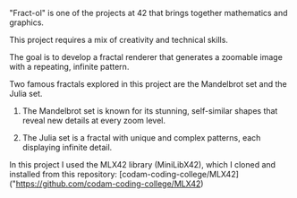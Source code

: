 "Fract-ol" is one of the projects at 42 that brings together mathematics and graphics.

This project requires a mix of creativity and technical skills.

The goal is to develop a fractal renderer that generates a zoomable image with a repeating, infinite pattern. 

Two famous fractals explored in this project are the Mandelbrot set and the Julia set.

1. The Mandelbrot set is known for its stunning, self-similar shapes that reveal new details at every zoom level. 

2. The Julia set is a fractal with unique and complex patterns, each displaying infinite detail.

In this project I used the MLX42 library (MiniLibX42), which I cloned and installed from this repository: 
[codam-coding-college/MLX42] ("https://github.com/codam-coding-college/MLX42)
 
 
